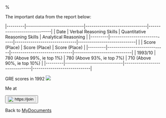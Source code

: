 % 

The important data from the report below:

|---------|-----------------------------|-------------------------------|-----------------------------|
| Date    | Verbal Reasoning Skills     | Quantitative Reasoning Skills | Analytical Reasoning        |
|---------|-----------------------------|-------------------------------|-----------------------------|
|         | Score  (Place)              | Score (Place)                 | Score  (Place)              |
|---------|-----------------------------|-------------------------------|-----------------------------|
| 1993/10 | 780  (Above 99%, ie top 1%) | 780 (Above 93%, ie top 7%)    | 710 (Above 90%, ie top 10%) |
|---------|-----------------------------|-------------------------------|-----------------------------|

GRE scores in 1992
![](p4290198.jpg)



Me at
    <form action='https://mastodon.sdf.org/@drbean'>
    <button type='submit' class='btn'>
    <img src='./mastodon.svg'
        alt='https://joinmastodon.org/logos/wordmark-black-text.svg'
        style='width:90px;height:20px'/>
    </button></form>
    
Back to [MyDocuments](MyDocuments.html)
